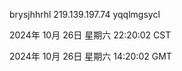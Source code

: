 brysjhhrhl 219.139.197.74 yqqlmgsycl

2024年 10月 26日 星期六 22:20:02 CST

2024年 10月 26日 星期六 14:20:02 GMT
